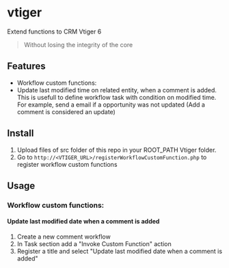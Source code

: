 # vtiger
Extend functions to CRM Vtiger 6

> Without losing the integrity of the core

## Features

 - Workflow custom functions:
  - Update last modified time on related entity, when a comment is added. This is usefull to define workflow task with condition on modified time. For example, send a email if a opportunity was not updated (Add a comment is considered an update)

## Install

1. Upload files of src folder of this repo in your ROOT_PATH Vtiger folder.
2. Go to `http://<VTIGER_URL>/registerWorkflowCustomFunction.php` to register workflow custom functions

## Usage

### Workflow custom functions: 

#### Update last modified date when a comment is added

1. Create a new comment workflow
2. In Task section add a "Invoke Custom Function" action
3. Register a title and select "Update last modified date when a comment is added"


